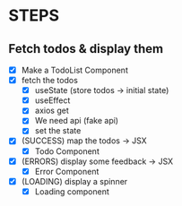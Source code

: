 # STEPS

## Fetch todos & display them

- [x] Make a TodoList Component
- [x] fetch the todos
  - [x] useState (store todos -> initial state)
  - [x] useEffect
  - [x] axios get
  - [x] We need api (fake api)
  - [x] set the state
- [x] (SUCCESS) map the todos -> JSX
  - [x] Todo Component
- [x] (ERRORS) display some feedback -> JSX
  - [x] Error Component
- [x] (LOADING) display a spinner
  - [x] Loading component
